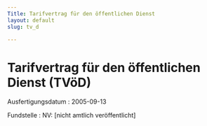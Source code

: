```yaml
---
Title: Tarifvertrag für den öffentlichen Dienst
layout: default
slug: tv_d

---
```


# Tarifvertrag für den öffentlichen Dienst (TVöD)

Ausfertigungsdatum
:   2005-09-13

Fundstelle
:   NV: [nicht amtlich veröffentlicht]

